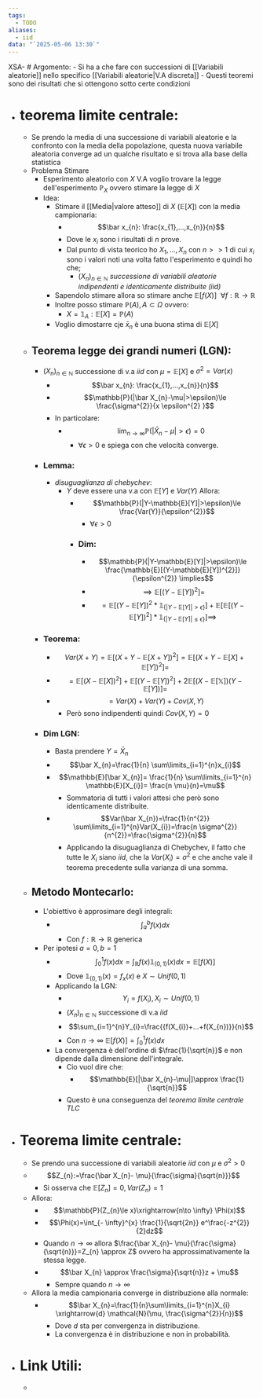```yaml
---
tags:
  - TODO
aliases:
  - iid
data: "`2025-05-06 13:30`"
---
```

XSA- # Argomento:
	- Si ha a che fare con successioni di [[Variabili aleatorie]] nello specifico [[Variabili aleatorie|V.A discreta]] 
	- Questi teoremi sono dei risultati che si ottengono sotto certe condizioni 
- # teorema limite centrale:
	- Se prendo la media di una successione di variabili aleatorie e la confronto con la media della popolazione, questa nuova variabile aleatoria converge ad un qualche risultato e si trova alla base della statistica
	- Problema Stimare
		- Esperimento aleatorio con $X$ V.A voglio trovare la legge dell'esperimento $\mathbb{P}_{X}$ ovvero stimare la legge di $X$ 
		- Idea:
			- Stimare il [[Media|valore atteso]] di $X$ ($\mathbb{E}[X]$) con la media campionaria:
				- $$\bar x_{n}: \frac{x_{1},...,x_{n}}{n}$$
				- Dove le $x_{i}$ sono i risultati di $n$ prove.
				- Dal punto di vista teorico ho $X_{1},...,X_{n}$ con $n>>1$ di cui $x_{i}$ sono i valori noti una volta fatto l'esperimento e quindi ho che;
					- $(X_{n})_{n\in \mathbb{N}}$ _successione di variabili aleatorie indipendenti e identicamente distribuite (iid)_
			- Sapendolo stimare allora so stimare anche $\mathbb{E}[f(X)]\ \ \forall f: \mathbb{R}\to \mathbb{R}$
			- Inoltre posso stimare $\mathbb{P}(A), A\subset \Omega$ ovvero:
				- $X= \mathbb{1}_{A}: \mathbb{E}[X]=\mathbb{P}(A)$ 
			- Voglio dimostarre cje $\bar x_{n}$ è una buona stima di $\mathbb{E}[X]$
	- ## Teorema legge dei grandi numeri (LGN):
		- $(X_{n})_{n\in \mathbb{N}}$ successione di v.a _iid_  con $\mu=\mathbb{E}[X]$ e $\sigma^{2}=Var(x)$
			- $$\bar x_{n}: \frac{x_{1},...,x_{n}}{n}$$
			- $$\mathbb{P}(|\bar X_{n}-\mu|>\epsilon)\le \frac{\sigma^{2}}{x \epsilon^{2} }$$
			- In particolare:
				- $$\lim_{n\to \infty} \mathbb{P}(|\bar X_{n}-\mu|>\epsilon)=0$$
					- $\forall \epsilon > 0$ e spiega con che velocità converge.
		- ### Lemma:
			- _disuguaglianza di chebychev_:
				- $Y$ deve essere una v.a con $\mathbb{E}[Y]$ e $Var(Y)$ Allora: 
					- $$\mathbb{P}(|Y-\mathbb{E}[Y]|>\epsilon)\le \frac{Var(Y)}{\epsilon^{2}}$$
						- $\forall \epsilon>0$
					- ### Dim:
						- $$\mathbb{P}(|Y-\mathbb{E}[Y]|>\epsilon)\le \frac{\mathbb{E}[(Y-\mathbb{E}[Y])^{2}]}{\epsilon^{2}} \implies$$
						- $$\implies \mathbb{E}[(Y-\mathbb{E}[Y])^{2}]=$$
						- $$= \mathbb{E}[(Y-\mathbb{E}[Y])^{2}*\mathbb{1}_{\{|Y-\mathbb{E}[Y]|>\epsilon\}}]+ \mathbb{E}[\mathbb{E}[(Y-\mathbb{E}[Y])^{2}]*\mathbb{1}_{\{|Y-\mathbb{E}[Y]|\le \epsilon\}}]\implies$$
		- ### Teorema:
			- $$Var(X+Y)=\mathbb{E}[(X+Y-\mathbb{E}[X+Y])^{2}]=\mathbb{E}[(X+Y-\mathbb{E}[X]+\mathbb{E}[Y])^{2}]=$$
			- $$=\mathbb{E}[(X-\mathbb{E}[X])^{2}]+ \mathbb{E}[(Y-\mathbb{E}[Y])^{2}]+2\mathbb{E}[(X-\mathbb{E[X]})(Y-\mathbb{E}[Y])]=$$
			- $$=Var(X)+Var(Y)+Cov(X,Y)$$
				- Però sono indipendenti quindi $Cov(X,Y)=0$
		- ### Dim LGN:
			- Basta prendere $Y=\bar X_{n}$ 
			- $$\bar X_{n}=\frac{1}{n} \sum\limits_{i=1}^{n}x_{i}$$
			- $$\mathbb{E}[\bar X_{n}]= \frac{1}{n} \sum\limits_{i=1}^{n} \mathbb{E}[X_{i}]= \frac{n \mu}{n}=\mu$$
				- Sommatoria di tutti i valori attesi che però sono identicamente distribuite.
			- $$Var(\bar X_{n})=\frac{1}{n^{2}} \sum\limits_{i=1}^{n}Var(X_{i})=\frac{n \sigma^{2}}{n^{2}}=\frac{\sigma^{2}}{n}$$
				- Applicando la disuguaglianza di Chebychev, il fatto che tutte le $X_{i}$ siano _iid_, che la $Var(X_{i})=\sigma^{2}$ e che anche vale il teorema precedente sulla varianza di una somma.
	- ## Metodo Montecarlo:
		- L'obiettivo è approsimare degli integrali:
			- $$\int_{a}^{b}f(x) dx$$
				- Con $f:\mathbb{R}\to \mathbb{R}$ generica
		- Per ipotesi $a=0, b=1$
			- $$\int_{0}^{1}f(x) dx=\int_\mathbb{R}f(x)\mathbb{1}_{(0,1)}(x) dx = \mathbb{E}[f(X)]$$
				- Dove $\mathbb{1}_{(0,1)}(x)=f_{x}(x)$ e $X\sim Unif(0,1)$ 
			- Applicando la LGN:
				- $$Y_{i}=f(X_{i}), X_{i}\sim Unif(0,1)$$
				- $(X_{n})_{n\in \mathbb{N}}$ successione di v.a _iid_  
				- $$\sum_{i=1}^{n}Y_{i}=\frac{{f(X_{i})+...+f(X_{n})}}{n}$$
				- Con $n\to \infty$ $\mathbb{E}[f(X)]=\int_{0}^{1}f(x) dx$ 
			- La convergenza è dell'ordine di $\frac{1}{\sqrt{n}}$ e non dipende dalla dimensione dell'integrale.
				- Cio vuol dire che:
					- $$\mathbb{E}[|\bar X_{n}-\mu|]\approx \frac{1}{\sqrt{n}}$$
				- Questo è una conseguenza del _teorema limite centrale_ _TLC_
- # Teorema limite centrale:
	- Se prendo una successione di variabili aleatorie _iid_ con $\mu$ e $\sigma^{2}>0$
	- $$Z_{n}:=\frac{\bar X_{n}- \mu}{\frac{\sigma}{\sqrt{n}}}$$
		- Si osserva che $\mathbb{E}[Z_{n}]=0, Var(Z_{n})=1$
	- Allora:
		- $$\mathbb{P}(Z_{n}\le x)\xrightarrow{n\to \infty} \Phi(x)$$
		- $$\Phi(x)=\int_{- \infty}^{x} \frac{1}{\sqrt{2n}} e^\frac{-z^{2}}{2}dz$$
		- Quando $n \to \infty$ allora  $\frac{\bar X_{n}- \mu}{\frac{\sigma}{\sqrt{n}}}=Z_{n} \approx Z$ ovvero ha approssimativamente la stessa legge.
		- $$\bar X_{n} \approx \frac{\sigma}{\sqrt{n}}z + \mu$$
			- Sempre quando $n\to \infty$
	- Allora la media campionaria converge in distribuzione alla normale:
		- $$\bar X_{n}=\frac{1}{n}\sum\limits_{i=1}^{n}X_{i} \xrightarrow{d} \mathcal{N}(\mu, \frac{\sigma^{2}}{n})$$
			- Dove $d$ sta per convergenza in distribuzione.
			- La convergenza è in distribuzione e non in probabilità.
- # Link Utili:
	- 